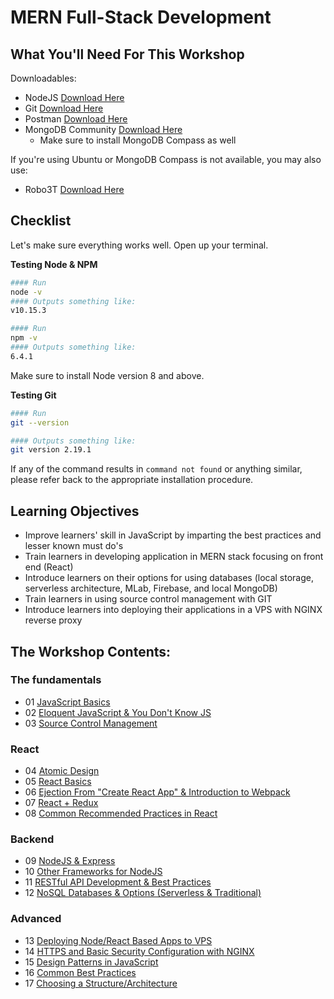 # MERN Full-Stack Development

## What You'll Need For This Workshop

Downloadables:
- NodeJS [Download Here](https://nodejs.org/en/download)
- Git [Download Here](https://git-scm.com/downloads)
- Postman [Download Here](https://www.getpostman.com/downloads/)
- MongoDB Community [Download Here](https://www.mongodb.com/download-center#community)
    - Make sure to install MongoDB Compass as well

If you're using Ubuntu or MongoDB Compass is not available, you may also use:
- Robo3T [Download Here](https://robomongo.org/)

## Checklist

Let's make sure everything works well. Open up your terminal.

__Testing Node & NPM__
```bash
#### Run
node -v
#### Outputs something like:
v10.15.3

#### Run
npm -v
#### Outputs something like:
6.4.1
```

Make sure to install Node version 8 and above.

__Testing Git__
```bash
#### Run
git --version

#### Outputs something like:
git version 2.19.1
```

If any of the command results in `command not found` or anything similar, please refer back to the appropriate installation procedure.

## Learning Objectives

 - Improve learners' skill in JavaScript by imparting the best practices and lesser known must do's
 - Train learners in developing application in MERN stack focusing on front end (React)
 - Introduce learners on their options for using databases (local storage, serverless architecture, MLab, Firebase, and local MongoDB)
 - Train learners in using source control management with GIT
 - Introduce learners into deploying their applications in a VPS with NGINX reverse proxy

## The Workshop Contents:

### The fundamentals
- 01 [JavaScript Basics](/modules/01-js-basics.md)
- 02 [Eloquent JavaScript & You Don't Know JS]()
- 03 [Source Control Management](/modules/02-git.md)

### React
- 04 [Atomic Design]()
- 05 [React Basics]()
- 06 [Ejection From "Create React App" & Introduction to Webpack]()
- 07 [React + Redux]()
- 08 [Common Recommended Practices in React]()

### Backend
- 09 [NodeJS & Express]()
- 10 [Other Frameworks for NodeJS]()
- 11 [RESTful API Development & Best Practices]()
- 12 [NoSQL Databases & Options (Serverless & Traditional)](/modules/nosql-dbs.md)

### Advanced
- 13 [Deploying Node/React Based Apps to VPS](/modules/react-deployment.md)
- 14 [HTTPS and Basic Security Configuration with NGINX]()
- 15 [Design Patterns in JavaScript]()
- 16 [Common Best Practices]()
- 17 [Choosing a Structure/Architecture]()
